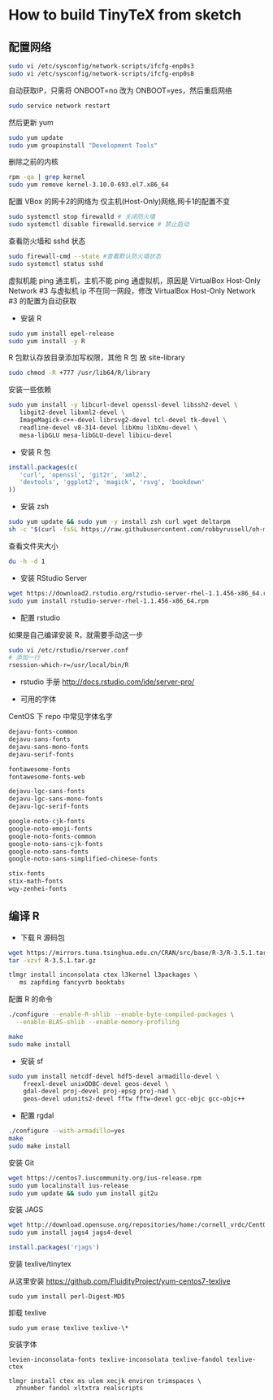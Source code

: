# How to build TinyTeX from sketch

## 配置网络

```bash
sudo vi /etc/sysconfig/network-scripts/ifcfg-enp0s3
sudo vi /etc/sysconfig/network-scripts/ifcfg-enp0s8
```

自动获取IP，只需将 ONBOOT=no 改为 ONBOOT=yes，然后重启网络

```bash
sudo service network restart
```

然后更新 yum  

```bash
sudo yum update 
sudo yum groupinstall "Development Tools" 
```

删除之前的内核

```bash
rpm -qa | grep kernel
sudo yum remove kernel-3.10.0-693.el7.x86_64
```

配置 VBox 的网卡2的网络为 仅主机(Host-Only)网络,网卡1的配置不变 

```bash
sudo systemctl stop firewalld # 关闭防火墙 
sudo systemctl disable firewalld.service # 禁止启动
```

查看防火墙和 sshd 状态

```bash
sudo firewall-cmd --state #查看默认防火墙状态
sudo systemctl status sshd 
```

虚拟机能 ping 通主机，主机不能 ping 通虚拟机，原因是 VirtualBox Host-Only Network #3 与虚拟机 ip 不在同一网段，修改 VirtualBox Host-Only Network #3 的配置为自动获取

- 安装 R

```bash
sudo yum install epel-release
sudo yum install -y R
```

R 包默认存放目录添加写权限，其他 R 包 放 site-library

```bash
sudo chmod -R +777 /usr/lib64/R/library
```

安装一些依赖

```bash
sudo yum install -y libcurl-devel openssl-devel libssh2-devel \
   libgit2-devel libxml2-devel \
   ImageMagick-c++-devel librsvg2-devel tcl-devel tk-devel \
   readline-devel v8-314-devel libXmu libXmu-devel \
   mesa-libGLU mesa-libGLU-devel libicu-devel
```  

- 安装 R 包

```r
install.packages(c(
   'curl', 'openssl', 'git2r', 'xml2', 
   'devtools', 'ggplot2', 'magick', 'rsvg', 'bookdown'
))
```

- 安装 zsh

```bash
sudo yum update && sudo yum -y install zsh curl wget deltarpm
sh -c "$(curl -fsSL https://raw.githubusercontent.com/robbyrussell/oh-my-zsh/master/tools/install.sh)"
```


查看文件夹大小

```bash
du -h -d 1
```

- 安装 RStudio Server

```bash
wget https://download2.rstudio.org/rstudio-server-rhel-1.1.456-x86_64.rpm
sudo yum install rstudio-server-rhel-1.1.456-x86_64.rpm
```

- 配置 rstudio

如果是自己编译安装 R，就需要手动这一步

```bash
sudo vi /etc/rstudio/rserver.conf 
# 添加一行 
rsession-which-r=/usr/local/bin/R
```

- rstudio 手册
http://docs.rstudio.com/ide/server-pro/

- 可用的字体

CentOS 下 repo 中常见字体名字

```bash
dejavu-fonts-common
dejavu-sans-fonts
dejavu-sans-mono-fonts
dejavu-serif-fonts

fontawesome-fonts
fontawesome-fonts-web

dejavu-lgc-sans-fonts
dejavu-lgc-sans-mono-fonts
dejavu-lgc-serif-fonts

google-noto-cjk-fonts
google-noto-emoji-fonts
google-noto-fonts-common
google-noto-sans-cjk-fonts
google-noto-sans-fonts
google-noto-sans-simplified-chinese-fonts

stix-fonts
stix-math-fonts
wqy-zenhei-fonts
```

## 编译 R

- 下载 R 源码包

```bash
wget https://mirrors.tuna.tsinghua.edu.cn/CRAN/src/base/R-3/R-3.5.1.tar.gz
tar -xzvf R-3.5.1.tar.gz
```

```bash
tlmgr install inconsolata ctex l3kernel l3packages \
   ms zapfding fancyvrb booktabs
```

配置 R 的命令

```bash
./configure --enable-R-shlib --enable-byte-compiled-packages \
  --enable-BLAS-shlib --enable-memory-profiling 

make 
sudo make install
```
- 安装 sf

```bash
sudo yum install netcdf-devel hdf5-devel armadillo-devel \
    freexl-devel unixODBC-devel geos-devel \
    gdal-devel proj-devel proj-epsg proj-nad \
    geos-devel udunits2-devel fftw fftw-devel gcc-objc gcc-objc++
```

- 配置 rgdal

```bash
./configure --with-armadillo=yes
make 
sudo make install
```

安装 Git

```bash
wget https://centos7.iuscommunity.org/ius-release.rpm
sudo yum localinstall ius-release
sudo yum update && sudo yum install git2u
```

安装 JAGS

```bash
wget http://download.opensuse.org/repositories/home:/cornell_vrdc/CentOS_7/home:cornell_vrdc.repo
sudo yum install jags4 jags4-devel
```

```r
install.packages('rjags')
```

安装 texlive/tinytex

从这里安装
https://github.com/FluidityProject/yum-centos7-texlive


```
sudo yum install perl-Digest-MD5
```

卸载 texlive

```
sudo yum erase texlive texlive-\*
```


安装字体

```
levien-inconsolata-fonts texlive-inconsolata texlive-fandol texlive-ctex

tlmgr install ctex ms ulem xecjk environ trimspaces \
  zhnumber fandol xltxtra realscripts
```
